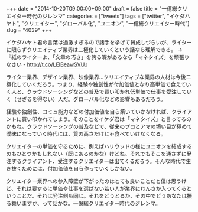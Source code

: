 +++
date = "2014-10-20T09:00:00+09:00"
draft = false
title = "一億総クリエイター時代のジレンマ"
categories = ["tweets"]
tags = ["twitter", "イケダハヤト", "クリエイター", "グローバル化", "ユニオン", "一億総クリエイター時代"]
slug = "4039"
+++

イケダハヤト君の言葉は過激すぎるので諸手を挙げて賛成しづらいが、ライターに限らずクリエイティブ業界は二極化していくという話なら理解できる。 → 『紙のライターよ、「文章の巧さ」を誇る暇があるなら「マネタイズ」を頑張りなさい - <a href="http://t.co/LEIBeawSVU">http://t.co/LEIBeawSVU</a>』

ライター業界、デザイン業界、映像業界…クリエイティブな業界の人材は今後二極化していくだろう。つまり、経験や独創性が付加価値となり高単価で食えていく人と、クラウドソーシングなどの普及で買い叩かれ低単価で仕事を受注していく（せざるを得ない）人だ。グローバル化などの影響もあるだろう。

経験や独創性、コミュ能力などの付加価値を自ら築いていかなければ、クライアントに買い叩かれてしまう。そのことをイケダ君は「マネタイズ」と言ってるのかもね。クラウドソーシングの普及などで、従来のプロとアマの境い目が極めて曖昧になっていく時代には、質の高さだけじゃ食べていけなくなる。

クリエイターの単価を守るために、例えばハリウッドの様にユニオンを結成するのもひとつかもしれない（既にあるのかな）けどね。それでもそこを通さずに発注するクライアント、受注するクリエイターは出てくるだろう。そんな時代で生き抜くためには、付加価値を自ら作っていくしかない。

クリエイター業界への参入障壁が下がったのはとても良いことだと僕は思うけど、それは要するに単価や仕事を選ばない若い人が業界にわんさか入ってくるということだ。それは発注側も同じ。それをどうとるか、その中でどうあなたは振る舞いますか、って話かな。一億総クリエイター時代のジレンマ。
